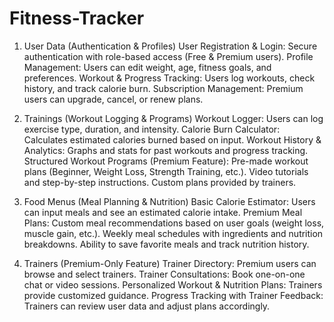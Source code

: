 # Fitness-Tracker

1. User Data (Authentication & Profiles)
User Registration & Login: Secure authentication with role-based access (Free & Premium users).
Profile Management: Users can edit weight, age, fitness goals, and preferences.
Workout & Progress Tracking: Users log workouts, check history, and track calorie burn.
Subscription Management: Premium users can upgrade, cancel, or renew plans.

3. Trainings (Workout Logging & Programs)
Workout Logger: Users can log exercise type, duration, and intensity.
Calorie Burn Calculator: Calculates estimated calories burned based on input.
Workout History & Analytics: Graphs and stats for past workouts and progress tracking.
Structured Workout Programs (Premium Feature):
Pre-made workout plans (Beginner, Weight Loss, Strength Training, etc.).
Video tutorials and step-by-step instructions.
Custom plans provided by trainers.

3. Food Menus (Meal Planning & Nutrition)
Basic Calorie Estimator: Users can input meals and see an estimated calorie intake.
Premium Meal Plans:
Custom meal recommendations based on user goals (weight loss, muscle gain, etc.).
Weekly meal schedules with ingredients and nutrition breakdowns.
Ability to save favorite meals and track nutrition history.


4. Trainers (Premium-Only Feature)
Trainer Directory: Premium users can browse and select trainers.
Trainer Consultations: Book one-on-one chat or video sessions.
Personalized Workout & Nutrition Plans: Trainers provide customized guidance.
Progress Tracking with Trainer Feedback: Trainers can review user data and adjust plans accordingly.
